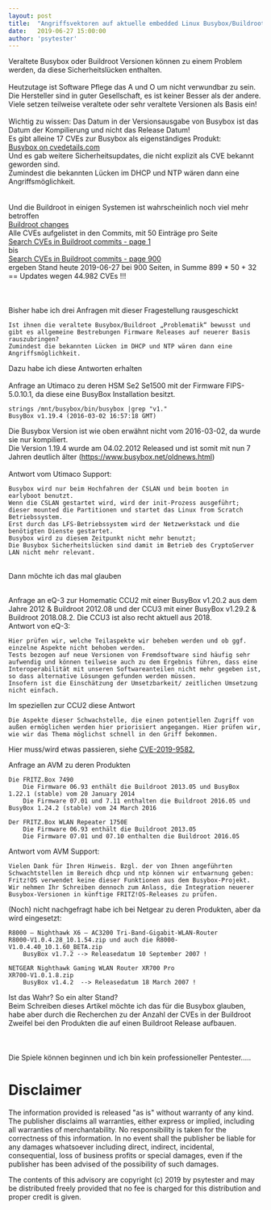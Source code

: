 ```yaml
---
layout: post
title:  "Angriffsvektoren auf aktuelle embedded Linux Busybox/Buildroot Systeme (IoT/Router/Smart Home) wegen Sicherheitslücken in veralteter Softwarebasis"
date:   2019-06-27 15:00:00
author: 'psytester'
---
```


Veraltete Busybox oder Buildroot Versionen können zu einem Problem werden, da diese Sicherheitslücken enthalten.<br>
<br>
Heutzutage ist Software Pflege das A und O um nicht verwundbar zu sein.<br>
Die Hersteller sind in guter Gesellschaft, es ist keiner Besser als der andere. Viele setzen teilweise veraltete oder sehr veraltete Versionen als Basis ein!<br>
<br>
Wichtig zu wissen: Das Datum in der Versionsausgabe von Busybox ist das Datum der Kompilierung und nicht das Release Datum!<br>
Es gibt alleine 17 CVEs zur Busybox als eigenständiges Produkt:<br>
[Busybox on cvedetails.com](https://www.cvedetails.com/product/7452/Busybox-Busybox.html?vendor_id=4282) <br>
Und es gab weitere Sicherheitsupdates, die nicht explizit als CVE bekannt geworden sind.<br>
Zumindest die bekannten Lücken im DHCP und NTP wären dann eine Angriffsmöglichkeit.<br>
<br>
<br>
Und die Buildroot in einigen Systemen ist wahrscheinlich noch viel mehr betroffen<br>
[Buildroot changes](https://git.busybox.net/buildroot/plain/CHANGES) <br>
Alle CVEs aufgelistet in den Commits, mit 50 Einträge pro Seite<br>
[Search CVEs in Buildroot commits - page 1](https://git.busybox.net/buildroot/log/?qt=grep&q=CVE) <br>
bis<br>
[Search CVEs in Buildroot commits - page 900](https://git.busybox.net/buildroot/log/?qt=grep&q=CVE&ofs=900) <br>
ergeben Stand heute 2019-06-27 bei 900 Seiten, in Summe 899 * 50 + 32 == Updates wegen 44.982 CVEs !!!<br>
<br>
<br>
<br>
Bisher habe ich drei Anfragen mit dieser Fragestellung rausgeschickt
```
Ist ihnen die veraltete Busybox/Buildroot „Problematik“ bewusst und gibt es allgemeine Bestrebungen Firmware Releases auf neuerer Basis rauszubringen?
Zumindest die bekannten Lücken im DHCP und NTP wären dann eine Angriffsmöglichkeit.
```

Dazu habe ich diese Antworten erhalten<br>
<br>
Anfrage an Utimaco zu deren HSM Se2 Se1500 mit der Firmware FIPS-5.0.10.1, da diese eine BusyBox Installation besitzt.
```
strings /mnt/busybox/bin/busybox |grep "v1."
BusyBox v1.19.4 (2016-03-02 16:57:18 GMT)
```
Die Busybox Version ist wie oben erwähnt nicht vom 2016-03-02, da wurde sie nur kompiliert.<br>
Die Version 1.19.4 wurde am 04.02.2012 Released und ist somit mit nun 7 Jahren deutlich älter (https://www.busybox.net/oldnews.html)<br>
<br>
Antwort vom Utimaco Support:<br>
```
Busybox wird nur beim Hochfahren der CSLAN und beim booten in earlyboot benutzt.
Wenn die CSLAN gestartet wird, wird der init-Prozess ausgeführt; dieser mounted die Partitionen und startet das Linux from Scratch Betriebssystem.
Erst durch das LFS-Betriebssystem wird der Netzwerkstack und die benötigten Dienste gestartet.
Busybox wird zu diesem Zeitpunkt nicht mehr benutzt;
Die Busybox Sicherheitslücken sind damit im Betrieb des CryptoServer LAN nicht mehr relevant.
```
<br>
Dann möchte ich das mal glauben
<br>
<br>

Anfrage an eQ-3 zur Homematic CCU2 mit einer BusyBox v1.20.2 aus dem Jahre 2012 & Buildroot 2012.08 und der CCU3 mit einer BusyBox v1.29.2 & Buildroot 2018.08.2. Die CCU3 ist also recht aktuell aus 2018.<br>
Antwort von eQ-3:<br>
```
Hier prüfen wir, welche Teilaspekte wir beheben werden und ob ggf. einzelne Aspekte nicht behoben werden.
Tests bezogen auf neue Versionen von Fremdsoftware sind häufig sehr aufwendig und können teilweise auch zu dem Ergebnis führen, dass eine Interoperabilität mit unseren Softwareanteilen nicht mehr gegeben ist, so dass alternative Lösungen gefunden werden müssen.
Insofern ist die Einschätzung der Umsetzbarkeit/ zeitlichen Umsetzung nicht einfach.
```

Im speziellen zur CCU2 diese Antwort
```
Die Aspekte dieser Schwachstelle, die einen potentiellen Zugriff von außen ermöglichen werden hier priorisiert angegangen. Hier prüfen wir, wie wir das Thema möglichst schnell in den Griff bekommen.
```
Hier muss/wird etwas passieren, siehe [CVE-2019-9582](https://psytester.github.io/CVE-2019-9582/), 

Anfrage an AVM zu deren Produkten
```
Die FRITZ.Box 7490
    Die Firmware 06.93 enthält die Buildroot 2013.05 und BusyBox 1.22.1 (stable) vom 20 January 2014
    Die Firmware 07.01 und 7.11 enthalten die Buildroot 2016.05 und BusyBox 1.24.2 (stable) vom 24 March 2016

Der FRITZ.Box WLAN Repeater 1750E
    Die Firmware 06.93 enthält die Buildroot 2013.05
    Die Firmware 07.01 und 07.10 enthalten die Buildroot 2016.05
```

Antwort vom AVM Support:
```
Vielen Dank für Ihren Hinweis. Bzgl. der von Ihnen angeführten Schwachtstellen im Bereich dhcp und ntp können wir entwarnung geben: Fritz!OS verwendet keine dieser Funktionen aus dem Busybox-Projekt.
Wir nehmen Ihr Schreiben dennoch zum Anlass, die Integration neuerer Busybox-Versionen in künftige FRITZ!OS-Releases zu prüfen.
```

(Noch) nicht nachgefragt habe ich bei Netgear zu deren Produkten, aber da wird eingesetzt:
```
R8000 – Nighthawk X6 – AC3200 Tri-Band-Gigabit-WLAN-Router
R8000-V1.0.4.28_10.1.54.zip und auch die R8000-V1.0.4.40_10.1.60_BETA.zip
	BusyBox v1.7.2 --> Releasedatum 10 September 2007 !

NETGEAR Nighthawk Gaming WLAN Router XR700 Pro
XR700-V1.0.1.8.zip
	BusyBox v1.4.2  --> Releasedatum 18 March 2007 !
```
Ist das Wahr? So ein alter Stand?
<br>
Beim Schreiben dieses Artikel möchte ich das für die Busybox glauben, habe aber durch die Recherchen zu der Anzahl der CVEs in der Buildroot Zweifel bei den Produkten die auf einen Buildroot Release aufbauen.<br>
<br>
<br>
<br>
Die Spiele können beginnen und ich bin kein professioneller Pentester.....

# Disclaimer

The information provided is released "as is" without warranty of any kind. The publisher disclaims all warranties, either express or implied, including all warranties of merchantability. No responsibility is taken for the correctness of this information.
In no event shall the publisher be liable for any damages whatsoever including direct, indirect, incidental, consequential, loss of business profits or special damages, even if the publisher has been advised of the possibility of such damages.

The contents of this advisory are copyright (c) 2019 by psytester and may be distributed freely provided that no fee is charged for this distribution and proper credit is given.
